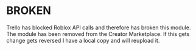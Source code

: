 # BROKEN
Trello has blocked Roblox API calls and therefore has broken this module. The module has been removed from the Creator Marketplace. If this gets change gets reversed I have a local copy and will reupload it.
<!--
# Trello-based in-game bug reports

This trello-based bug report sysytem uses set chat commands to report bugs using the TrelloAPI

## Prerequisites

- Modified (to add a value for the string) version of the Roblox HTTP TrelloAPI (included) Documentation can be found [here](https://devforum.roblox.com/t/roblox-to-trello-guide/151887)
- Trello Account (can be main account or seperate dedicated bot account)
- Base-knowledge of trello (can be found on YouTube)
	
## How-to use
- Go to the "Home" tab on the top bar in studio.
- Click on "Game Settings"
- Go to the "Security" tab
- Enable "Allow HTTP Requests"
- Put all scripts into `ServerScriptService`
- Follow [Trello API Documentation]((https://devforum.roblox.com/t/roblox-to-trello-guide/151887)) for finding token and key
- Click the arrow on the "TrelloApi" script
- Put your key and token into their respecitve `StringValue`s.
- Test it!
		
## Supported chat commands
- `/bug`
- `/breport`
- `/bugreport`
		
## Credits:
- Trello Creators (for making trello)
- Creator of the Trello API ([original can be found here](https://www.roblox.com/library/214265621/Trello-API-Original))
		
## Support
As stated in the repo license this software is provided "as-is" without a warranty. But I still offer to fix bugs in the systems. You can use GitHub's [Issue Report](https://github.com/Apraxed/ApraxRobloxModules/issues/new?assignees=Apraxed&labels=bug&template=bug_report.md&title=%5BBUG%5D) to report bugs. !-->  